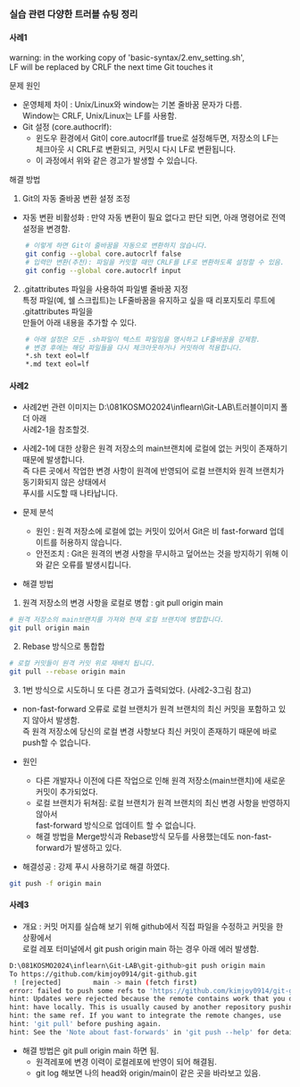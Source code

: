 ### 실습 관련 다양한 트러블 슈팅 정리
#### 사례1     
warning: in the working copy of 'basic-syntax/2.env_setting.sh',     
LF will be replaced by CRLF the next time Git touches it     

문제 원인      
- 운영체제 차이 : Unix/Linux와 window는 기본 줄바꿈 문자가 다름.     
Window는 CRLF, Unix/Linux는 LF를 사용함.     
- Git 설정 (core.authocrlf):      
    - 윈도우 환경에서 Git이 core.autocrlf를 true로 설정해두면, 저장소의 LF는     
    체크아웃 시 CRLF로 변환되고, 커밋시 다시 LF로 변환됩니다.    
    - 이 과정에서 위와 같은 경고가 발생할 수 있습니다.    

해결 방법     
1. Git의 자동 줄바꿈 변환 설정 조정    
- 자동 변환 비활성화 : 만약 자동 변환이 필요 없다고 판단 되면, 아래 명령어로 전역 설정을 변경함.     
```sh
    # 이렇게 하면 Git이 줄바꿈을 자동으로 변환하지 않습니다.  
    git config --global core.autocrlf false
    # 입력만 변환(추천): 파일을 커밋할 때만 CRLF를 LF로 변환하도록 설정할 수 있음.
    git config --global core.autocrlf input
```

2. .gitattributes 파일을 사용하여 파일별 줄바꿈 지정      
특정 파일(예, 쉘 스크립트)는 LF줄바꿈을 유지하고 싶을 때 리포지토리 루트에 .gitattributes 파일을     
만들어 아래 내용을 추가할 수 있다.    
```sh
    # 아래 설정은 모든 .sh파일이 텍스트 파일임을 명시하고 LF줄바꿈을 강제함.     
    # 변경 후에는 해당 파일들을 다시 체크아웃하거나 커밋하여 적용합니다.     
    *.sh text eol=lf
    *.md text eol=lf
```

#### 사례2
- 사례2번 관련 이미지는 D:\081KOSMO2024\inflearn\Git-LAB\트러블이미지 폴더 아래     
사례2-1을 참조할것.     
- 사례2-1에 대한 상황은 원격 저장소의 main브랜치에 로컬에 없는 커밋이 존재하기 때문에 발생합니다.     
즉 다른 곳에서 작업한 변경 사항이 원격에 반영되어 로컬 브랜치와 원격 브랜치가 동기화되지 않은 상태에서     
푸시를 시도할 때 나타납니다.     
- 문제 분석 
    - 원인 : 원격 저장소에 로컬에 없는 커밋이 있어서 Git은 비 fast-forward 업데이트를 허용하지 않습니다.    
    - 안전조치 : Git은 원격의 변경 사항을 무시하고 덮어쓰는 것을 방지하기 위해 이와 같은 오류를 발생시킵니다.    

- 해결 방법    
1. 원격 저장소의 변경 사항을 로컬로 병합 : git pull origin main
```sh
# 원격 저장소의 main브랜치를 가져와 현재 로컬 브랜치에 병합합니다. 
git pull origin main
```
2. Rebase 방식으로 통합합
```sh
# 로컬 커밋들이 원격 커밋 위로 재배치 됩니다.
git pull --rebase origin main
```
3. 1번 방식으로 시도하니 또 다른 경고가 출력되었다. (사례2-3그림 참고)     
- non-fast-forward 오류로 로컬 브랜치가 원격 브랜치의 최신 커밋을 포함하고 있지 않아서 발생함.    
즉 원격 저장소에 당신의 로컬 변경 사항보다 최신 커밋이 존재하기 때문에 바로 push할 수 없습니다.     
- 원인     
    - 다른 개발자나 이전에 다른 작업으로 인해 원격 저장소(main브랜치)에 새로운 커밋이 추가되었다.    
    - 로컬 브랜치가 뒤쳐짐: 로컬 브랜치가 원격 브랜치의 최신 변경 사항을 반영하지 않아서     
    fast-forward 방식으로 업데이트 할 수 없습니다.    
    - 해결 방법을 Merge방식과 Rebase방식 모두를 사용했는데도 non-fast-forward가 발생하고 있다.      

- 해결성공 : 강제 푸시 사용하기로 해결 하였다.
```sh
git push -f origin main
```

#### 사례3 
* 개요 : 커밋 머지를 실습해 보기 위해 github에서 직접 파일을 수정하고 커밋을 한 상황에서     
로컬 레포 터미널에서 git push origin main 하는 경우 아래 에러 발생함.      

```sh
D:\081KOSMO2024\inflearn\Git-LAB\git-github>git push origin main
To https://github.com/kimjoy0914/git-github.git
 ! [rejected]        main -> main (fetch first)
error: failed to push some refs to 'https://github.com/kimjoy0914/git-github.git'
hint: Updates were rejected because the remote contains work that you do not
hint: have locally. This is usually caused by another repository pushing to
hint: the same ref. If you want to integrate the remote changes, use
hint: 'git pull' before pushing again.
hint: See the 'Note about fast-forwards' in 'git push --help' for details.
```
* 해결 방법은 git pull origin main 하면 됨.     
    - 원격레포에 변경 이력이 로컬레포에 반영이 되어 해결됨.     
    - git log 해보면 나의 head와 origin/main이 같은 곳을 바라보고 있음.     
